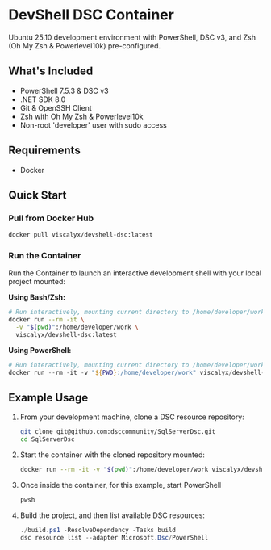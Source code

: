 # DevShell DSC Container

Ubuntu 25.10 development environment with PowerShell, DSC v3, and Zsh (Oh My Zsh & Powerlevel10k) pre-configured.

## What's Included

- PowerShell 7.5.3 & DSC v3
- .NET SDK 8.0
- Git & OpenSSH Client
- Zsh with Oh My Zsh & Powerlevel10k
- Non-root 'developer' user with sudo access

## Requirements

- Docker

## Quick Start

### Pull from Docker Hub

```bash
docker pull viscalyx/devshell-dsc:latest
```

### Run the Container

Run the Container to launch an interactive development shell with your local project mounted:

**Using Bash/Zsh:**

```bash
# Run interactively, mounting current directory to /home/developer/work
docker run --rm -it \
  -v "$(pwd)":/home/developer/work \
  viscalyx/devshell-dsc:latest
```

**Using PowerShell:**

```powershell
# Run interactively, mounting current directory to /home/developer/work
docker run --rm -it -v "${PWD}:/home/developer/work" viscalyx/devshell-dsc:latest
```

## Example Usage

1. From your development machine, clone a DSC resource repository:

   ```bash
   git clone git@github.com:dsccommunity/SqlServerDsc.git
   cd SqlServerDsc
   ```

1. Start the container with the cloned repository mounted:

   ```bash
   docker run --rm -it -v "$(pwd)":/home/developer/work viscalyx/devshell-dsc:latest
   ```

1. Once inside the container, for this example, start PowerShell

   ```bash
   pwsh
   ```

1. Build the project, and then list available DSC resources:

   ```powershell
   ./build.ps1 -ResolveDependency -Tasks build
   dsc resource list --adapter Microsoft.Dsc/PowerShell
   ```
